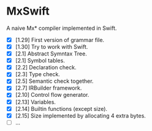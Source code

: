 # MxSwift
A naive Mx* compiler implemented in Swift.

- [x] [1.29] First version of grammar file.
- [x] [1.30] Try to work with Swift.
- [x] [2.1] Abstract Symntax Tree.
- [x] [2.1] Symbol tables.
- [x] [2.2] Declaration check.
- [x] [2.3] Type check.
- [x] [2.5] Semantic check together.
- [x] [2.7] IRBuilder framework.
- [x] [2.10] Control flow generator.
- [x] [2.13] Variables.
- [x] [2.14] Builtin functions (except size).
- [x] [2.15] Size implemented by allocating 4 extra bytes.
- [ ] ...
